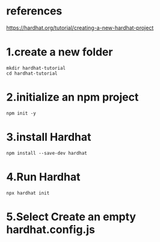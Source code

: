 # references
https://hardhat.org/tutorial/creating-a-new-hardhat-project

# 1.create a new folder
```shell
mkdir hardhat-tutorial
cd hardhat-tutorial
```
# 2.initialize an npm project
```shell
npm init -y
```
# 3.install Hardhat
```shell
npm install --save-dev hardhat
```
# 4.Run Hardhat
```shell
npx hardhat init
```
# 5.Select Create an empty hardhat.config.js 

